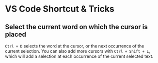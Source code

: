 # VS Code Shortcut & Tricks

## Select the current word on which the cursor is placed
`Ctrl + D` selects the word at the cursor, or the next occurrence of the current selection. You can also add more cursors with `Ctrl + Shift + L`, which will add a selection at each occurrence of the current selected text.